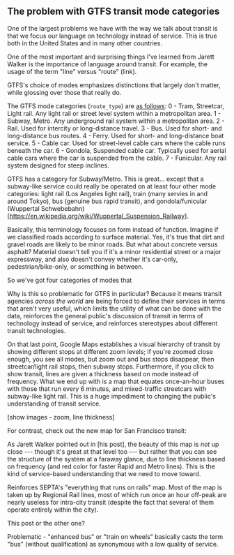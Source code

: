 The problem with GTFS transit mode categories
------



One of the largest problems we have with the way we talk about transit is that we focus our language on technology instead of service. This is true both in the United States and in many other countries.

One of the most important and surprising things I've learned from Jarett Walker is the importance of language around transit. For example, the usage of the term "line" versus "route" (link).


GTFS's choice of modes emphasizes distinctions that largely don't matter, while glossing over those that really do.


The GTFS mode categories (`route_type`) are [as follows](https://developers.google.com/transit/gtfs/reference?hl=en#routestxt):
0 - Tram, Streetcar, Light rail. Any light rail or street level system within a metropolitan area.
1 - Subway, Metro. Any underground rail system within a metropolitan area.
2 - Rail. Used for intercity or long-distance travel.
3 - Bus. Used for short- and long-distance bus routes.
4 - Ferry. Used for short- and long-distance boat service.
5 - Cable car. Used for street-level cable cars where the cable runs beneath the car.
6 - Gondola, Suspended cable car. Typically used for aerial cable cars where the car is suspended from the cable.
7 - Funicular. Any rail system designed for steep inclines.


GTFS has a category for Subway/Metro. This is great... except that a subway-like service could really be operated on at least four other mode categories: light rail (Los Angeles light rail), train (many servies in and around Tokyo), bus (genuine bus rapid transit), and gondola/funicular (Wuppertal Schwebebahn)[https://en.wikipedia.org/wiki/Wuppertal_Suspension_Railway].



Basically, this terminology focuses on form instead of function. Imagine if we classified roads according to surface material. Yes, it's true that dirt and gravel roads are likely to be minor roads. But what about concrete versus asphalt? Material doesn't tell you if it's a minor residential street or a major expressway, and also doesn't convey whether it's car-only, pedestrian/bike-only, or something in between.


So we've got four categories of modes that





Why is this so problematic for GTFS in particular? Because it means transit agencies _across the world_ are being forced to define their services in terms that aren't very useful, which limits the utility of what can be done with the data, reinforces the general public's discussion of transit in terms of technology instead of service, and reinforces stereotypes about different transit technologies.

On that last point, Google Maps establishes a visual hierarchy of transit by showing different stops at different zoom levels; if you're zoomed close enough, you see all modes, but zoom out and bus stops disappear, then streetcar/light rail stops, then subway stops. Furthermore, if you click to show transit, lines are given a thickness based on mode instead of frequency. What we end up with is a map that equates once-an-hour buses with those that run every 6 minutes, and mixed-traffic streetcars with subway-like light rail. This is a huge impediment to changing the public's understanding of transit service.

[show images - zoom, line thickness]

For contrast, check out the new map for San Francisco transit:


As Jarett Walker pointed out in [his post], the beauty of this map is _not_ up close --- though it's great at that level too --- but rather that you can see the structure of the system at a faraway glance, due to line thickness based on frequency (and red color for faster Rapid and Metro lines). This is the kind of service-based understanding that we need to move toward.




Reinforces
SEPTA's "everything that runs on rails" map. Most of the map is taken up by Regional Rail lines, most of which run once an hour off-peak are nearly useless for intra-city transit (despite the fact that several of them operate entirely within the city).




This post or the other one?

Problematic - "enhanced bus" or "train on wheels"
basically casts the term "bus" (without qualification) as synonymous with a low quality of service.